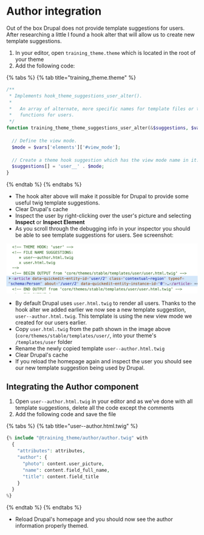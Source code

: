 # Author integration

Out of the box Drupal does not provide template suggestions for users. After researching a little I found a hook alter that will allow us to create new template suggestions.

1. In your editor, open `training_theme.theme` which is located in the root of your theme
2. Add the following code:

{% tabs %}
{% tab title="training\_theme.theme" %}
```php
/**
 * Implements hook_theme_suggestions_user_alter().
 *
 *   An array of alternate, more specific names for template files or theme
 *   functions for users.
 */
function training_theme_theme_suggestions_user_alter(&$suggestions, $vars, $hook) {

  // Define the view mode.
  $mode = $vars['elements']['#view_mode'];

  // Create a theme hook suggestion which has the view mode name in it.
  $suggestions[] = 'user__' . $mode;
}
```
{% endtab %}
{% endtabs %}

* The hook alter above will make it possible for Drupal to provide some useful twig template suggestions.
* Clear Drupal's cache
* Inspect the user by right-clicking over the user's picture and selecting **Inspect** or **Inspect Element**
* As you scroll through the debugging info in your inspector you should be able to see template suggestions for users.  See screenshot:

![User template suggestions](../.gitbook/assets/user.png)

* By default Drupal uses `user.html.twig` to render all users. Thanks to the hook alter we added earlier we now see a new template suggestion, `user--author.html.twig`. This template is using the new view mode we created for our users earlier.
* Copy `user.html.twig` from the path shown in the image above \(`core/themes/stable/templates/user/`, into your theme's `/templates/user` folder
* Rename the newly copied template `user--author.html.twig`
* Clear Drupal's cache
* If you reload the homepage again and inspect the user you should see our new template suggestion being used by Drupal.

## Integrating the Author component

1. Open `user--author.html.twig` in your editor and as we've done with all template suggestions, delete all the code except the comments
2. Add the following code and save the file

{% tabs %}
{% tab title="user--author.html.twig" %}
```php
{% include "@training_theme/author/author.twig" with
  {
    "attributes": attributes,
    "author": {
      "photo": content.user_picture,
      "name": content.field_full_name,
      "title": content.field_title
    }
  }
%}
```
{% endtab %}
{% endtabs %}

* Reload Drupal's homepage and you should now see the author information properly themed.

